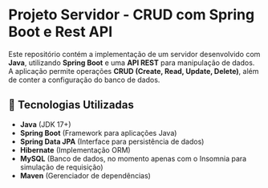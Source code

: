 # Projeto Servidor - CRUD com Spring Boot e Rest API

Este repositório contém a implementação de um servidor desenvolvido com **Java**, utilizando **Spring Boot** e uma **API REST** para manipulação de dados. A aplicação permite operações **CRUD (Create, Read, Update, Delete)**, além de conter a configuração do banco de dados.

## 📌 Tecnologias Utilizadas

- **Java** (JDK 17+)
- **Spring Boot** (Framework para aplicações Java)
- **Spring Data JPA** (Interface para persistência de dados)
- **Hibernate** (Implementação ORM)
- **MySQL** (Banco de dados, no momento apenas com o Insomnia para simulação de requisição)
- **Maven** (Gerenciador de dependências)
